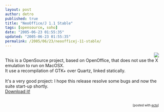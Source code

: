 ```yaml
---
layout: post
author: detro
published: true
title: "NeoOffice/J 1.1 Stable"
tags: [opensource, soho]
date: "2005-06-23 01:55:35"
updated: "2005-06-23 01:55:35"
permalink: /2005/06/23/neoofficej-11-stable/
---
```


<img src="http://www.neooffice.org/ship2.jpg" align="right" /><br />This is a OpenSource project, based on OpenOffice, that does not use the X emulation to run on MacOSX.<br />It use a recompilation of GTK+ over Quartz, linked statically.<br /><br />It's a very good project: I hope this release resolve some bugs and now the suite start-up shortly.<br /><a href="http://www.planamesa.com/neojava/en/download.php">Download it!</a><br /><br /><p style="font-size:10px;text-align:right;">[posted with <a href="http://ecto.kung-foo.tv">ecto</a>]</p>
